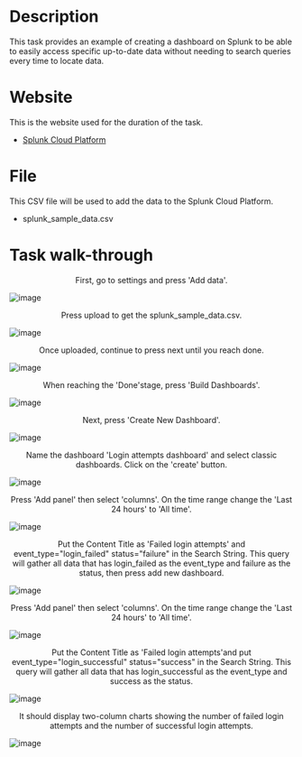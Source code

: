 <h1>Description</h1>
This task provides an example of creating a dashboard on Splunk to be able to easily access specific up-to-date data without
needing to search queries every time to locate data.

<h1>Website</h1>

This is the website used for the duration of the task.

<ul>
<li><a href="https://prd-p-dwdc9.splunkcloud.com/en-GB/account/login?return_to=%2Fen-GB%2Faccount%2F">Splunk Cloud Platform</a></li></ul>

<h1>File</h1>

This CSV file will be used to add the data to the Splunk Cloud Platform.

<ul>
  <li>splunk_sample_data.csv</li>
</ul>

<b><h1>Task walk-through</h1></b>

<p align="center">First, go to settings and press 'Add data'.</p>

![image](https://github.com/user-attachments/assets/cb73b721-299d-464d-b44a-09af9aa0fb01)

<p align="center">Press upload to get the splunk_sample_data.csv.</p>

![image](https://github.com/user-attachments/assets/7f179717-0393-4e47-9602-17d79459d508)

<p align="center">Once uploaded, continue to press next until you reach done.</p>

![image](https://github.com/user-attachments/assets/311c653a-64f6-48bf-bfe1-5a5f4b513ed2)

<p align="center">When reaching the 'Done'stage, press 'Build Dashboards'.</p>

![image](https://github.com/user-attachments/assets/dde6407d-933c-4ade-8a5a-0cad8916e819)

<p align="center">Next, press 'Create New Dashboard'.</p>

![image](https://github.com/user-attachments/assets/70ca1815-b076-4d9a-83a8-2331f2f2b47a)

<p align="center">Name the dashboard 'Login attempts dashboard' and select classic dashboards. Click on the 'create' button.</p>

![image](https://github.com/user-attachments/assets/05c1cbd7-d5d1-4aca-97a3-7a6b894d377d)

<p align="center">Press 'Add panel' then select 'columns'. On the time range change the 'Last 24 hours' to 'All time'.</p>

![image](https://github.com/user-attachments/assets/5d07e757-793a-471f-b55f-94a37e9e93c8)

<p align="center">Put the Content Title as 'Failed login attempts' and event_type="login_failed" status="failure" in
the Search String. This query will gather all data that has login_failed as the event_type and failure as the status, then press add new dashboard.</p>

![image](https://github.com/user-attachments/assets/9d9d7afe-8066-459c-b9d4-9a1230587517)

<p align="center">Press 'Add panel' then select 'columns'. On the time range change the 'Last 24 hours' to 'All time'.</p>

![image](https://github.com/user-attachments/assets/87acc0a5-1e6b-4d10-a2ed-4685d0c2984e)

<p align="center">Put the Content Title as 'Failed login attempts'and put event_type="login_successful" status="success" in
the Search String. This query will gather all data that has login_successful as the event_type and success as the status.</p>


![image](https://github.com/user-attachments/assets/1da4ce64-7779-4b44-a652-2803feeac250)

<p align="center">It should display two-column charts showing the number of failed login attempts and the number of successful login attempts.</p>

![image](https://github.com/user-attachments/assets/3b35fe87-1efa-4614-a9eb-5eecac1043ce)
